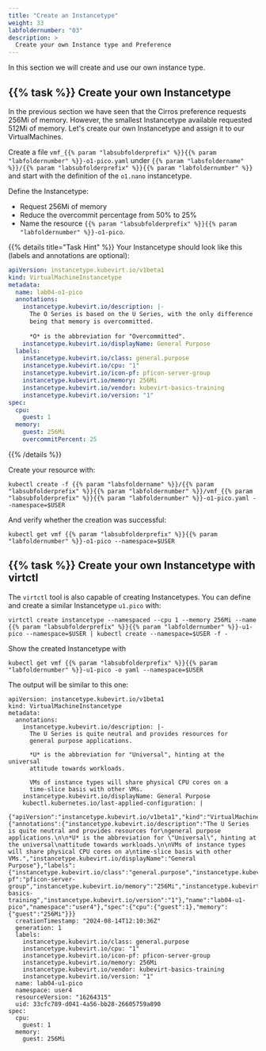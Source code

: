 ```yaml
---
title: "Create an Instancetype"
weight: 33
labfoldernumber: "03"
description: >
  Create your own Instance type and Preference
---
```


In this section we will create and use our own instance type.


## {{% task %}} Create your own Instancetype

In the previous section we have seen that the Cirros preference requests 256Mi of memory. However, the smallest Instancetype
available requested 512Mi of memory. Let's create our own Instancetype and assign it to our VirtualMachines.

Create a file `vmf_{{% param "labsubfolderprefix" %}}{{% param "labfoldernumber" %}}-o1-pico.yaml` under `{{% param "labsfoldername" %}}/{{% param "labsubfolderprefix" %}}{{% param "labfoldernumber" %}}` and start with the
definition of the `o1.nano` instancetype.

Define the Instancetype:

* Request 256Mi of memory
* Reduce the overcommit percentage from 50% to 25%
* Name the resource `{{% param "labsubfolderprefix" %}}{{% param "labfoldernumber" %}}-o1-pico`.

{{% details title="Task Hint" %}}
Your Instancetype should look like this (labels and annotations are optional):
```yaml
apiVersion: instancetype.kubevirt.io/v1beta1
kind: VirtualMachineInstancetype
metadata:
  name: lab04-o1-pico
  annotations:
    instancetype.kubevirt.io/description: |-
      The O Series is based on the U Series, with the only difference
      being that memory is overcommitted.
      
      *O* is the abbreviation for "Overcommitted".
    instancetype.kubevirt.io/displayName: General Purpose
  labels:
    instancetype.kubevirt.io/class: general.purpose
    instancetype.kubevirt.io/cpu: "1"
    instancetype.kubevirt.io/icon-pf: pficon-server-group
    instancetype.kubevirt.io/memory: 256Mi
    instancetype.kubevirt.io/vendor: kubevirt-basics-training
    instancetype.kubevirt.io/version: "1"
spec:
  cpu:
    guest: 1
  memory:
    guest: 256Mi
    overcommitPercent: 25
```
{{% /details %}}

Create your resource with:
```shell
kubectl create -f {{% param "labsfoldername" %}}/{{% param "labsubfolderprefix" %}}{{% param "labfoldernumber" %}}/vmf_{{% param "labsubfolderprefix" %}}{{% param "labfoldernumber" %}}-o1-pico.yaml --namespace=$USER
```

And verify whether the creation was successful:

```shell
kubectl get vmf {{% param "labsubfolderprefix" %}}{{% param "labfoldernumber" %}}-o1-pico --namespace=$USER
```


## {{% task %}} Create your own Instancetype with virtctl

The `virtctl` tool is also capable of creating Instancetypes. You can define and create a similar Instancetype `u1.pico` with:
```shell
virtctl create instancetype --namespaced --cpu 1 --memory 256Mi --name {{% param "labsubfolderprefix" %}}{{% param "labfoldernumber" %}}-u1-pico --namespace=$USER | kubectl create --namespace=$USER -f -
```

Show the created Instancetype with
```shell
kubectl get vmf {{% param "labsubfolderprefix" %}}{{% param "labfoldernumber" %}}-u1-pico -o yaml --namespace=$USER
```

The output will be similar to this one:
```shell
apiVersion: instancetype.kubevirt.io/v1beta1
kind: VirtualMachineInstancetype
metadata:
  annotations:
    instancetype.kubevirt.io/description: |-
      The U Series is quite neutral and provides resources for
      general purpose applications.

      *U* is the abbreviation for "Universal", hinting at the universal
      attitude towards workloads.

      VMs of instance types will share physical CPU cores on a
      time-slice basis with other VMs.
    instancetype.kubevirt.io/displayName: General Purpose
    kubectl.kubernetes.io/last-applied-configuration: |
      {"apiVersion":"instancetype.kubevirt.io/v1beta1","kind":"VirtualMachineInstancetype","metadata":{"annotations":{"instancetype.kubevirt.io/description":"The U Series is quite neutral and provides resources for\ngeneral purpose applications.\n\n*U* is the abbreviation for \"Universal\", hinting at the universal\nattitude towards workloads.\n\nVMs of instance types will share physical CPU cores on a\ntime-slice basis with other VMs.","instancetype.kubevirt.io/displayName":"General Purpose"},"labels":{"instancetype.kubevirt.io/class":"general.purpose","instancetype.kubevirt.io/cpu":"1","instancetype.kubevirt.io/icon-pf":"pficon-server-group","instancetype.kubevirt.io/memory":"256Mi","instancetype.kubevirt.io/vendor":"kubevirt-basics-training","instancetype.kubevirt.io/version":"1"},"name":"lab04-u1-pico","namespace":"user4"},"spec":{"cpu":{"guest":1},"memory":{"guest":"256Mi"}}}
  creationTimestamp: "2024-08-14T12:10:36Z"
  generation: 1
  labels:
    instancetype.kubevirt.io/class: general.purpose
    instancetype.kubevirt.io/cpu: "1"
    instancetype.kubevirt.io/icon-pf: pficon-server-group
    instancetype.kubevirt.io/memory: 256Mi
    instancetype.kubevirt.io/vendor: kubevirt-basics-training
    instancetype.kubevirt.io/version: "1"
  name: lab04-u1-pico
  namespace: user4
  resourceVersion: "16264315"
  uid: 33cfc789-d041-4a56-bb28-26605759a890
spec:
  cpu:
    guest: 1
  memory:
    guest: 256Mi
```
